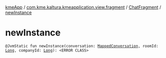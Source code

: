 [kmeApp](../../index.md) / [com.kme.kaltura.kmeapplication.view.fragment](../index.md) / [ChatFragment](index.md) / [newInstance](./new-instance.md)

# newInstance

`@JvmStatic fun newInstance(conversation: `[`MappedConversation`](../../com.kme.kaltura.kmeapplication.data/-mapped-conversation/index.md)`, roomId: `[`Long`](https://kotlinlang.org/api/latest/jvm/stdlib/kotlin/-long/index.html)`, companyId: `[`Long`](https://kotlinlang.org/api/latest/jvm/stdlib/kotlin/-long/index.html)`): <ERROR CLASS>`